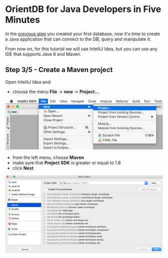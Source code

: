 # OrientDB for Java Developers in Five Minutes

In the [previous step](java1.md) you created your first database, now it's time to create a Java application that can connect to the DB,
query and manipulate it.

From now on, for this tutorial we will use IntelliJ Idea, but you can use any IDE that supports Java 8 and Maven.

## Step 3/5 - Create a Maven project

Open IntelliJ Idea and:

- choose the menu **File** -> **new** -> **Project...**

![IdeaNew](images/idea-new.png)

- from the left menu, choose **Maven**
- make sure that **Project SDK** is greater or equal to 1.8
- click **Next**

![IdeaNew](images/idea-new-maven.png)
